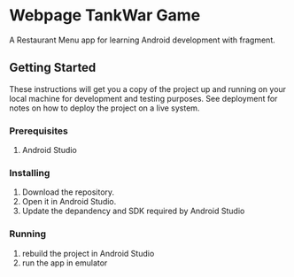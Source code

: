 # Webpage TankWar Game
A Restaurant Menu app for learning Android development with fragment. 

## Getting Started
These instructions will get you a copy of the project up and running on your local machine for development and testing purposes. See deployment for notes on how to deploy the project on a live system.

### Prerequisites

1. Android Studio


### Installing

1. Download the repository.
2. Open it in Android Studio. 
3. Update the depandency and SDK required by Android Studio

### Running

1. rebuild the project in Android Studio
2. run the app in emulator


